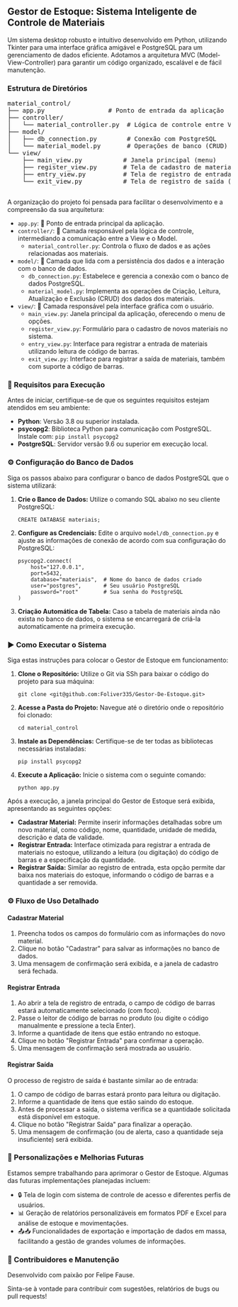 <div>
  <h2>Gestor de Estoque: Sistema Inteligente de Controle de Materiais</h2>
  <p>Um sistema desktop robusto e intuitivo desenvolvido em Python, utilizando Tkinter para uma interface gráfica amigável e PostgreSQL para um gerenciamento de dados eficiente. Adotamos a arquitetura MVC (Model-View-Controller) para garantir um código organizado, escalável e de fácil manutenção.</p>

  <h3>Estrutura de Diretórios</h3>
   <div>
        <pre>
material_control/
├── app.py                 # Ponto de entrada da aplicação
├── controller/
│   └── material_controller.py  # Lógica de controle entre View e Model
├── model/
│   ├── db_connection.py        # Conexão com PostgreSQL
│   └── material_model.py       # Operações de banco (CRUD)
└── view/
    ├── main_view.py           # Janela principal (menu)
    ├── register_view.py       # Tela de cadastro de materiais
    ├── entry_view.py          # Tela de registro de entrada (código de barras)
    └── exit_view.py           # Tela de registro de saída (código de barras)
        </pre>
    </div>
  <p>A organização do projeto foi pensada para facilitar o desenvolvimento e a compreensão da sua arquitetura:</p>
  <ul>
    <li><code>app.py</code>: 🚪 Ponto de entrada principal da aplicação.</li>
    <li><code>controller/</code>: 🧠 Camada responsável pela lógica de controle, intermediando a comunicação entre a View e o Model.
      <ul>
        <li><code>material_controller.py</code>: Controla o fluxo de dados e as ações relacionadas aos materiais.</li>
      </ul>
    </li>
    <li><code>model/</code>: 💾 Camada que lida com a persistência dos dados e a interação com o banco de dados.
      <ul>
        <li><code>db_connection.py</code>: Estabelece e gerencia a conexão com o banco de dados PostgreSQL.</li>
        <li><code>material_model.py</code>: Implementa as operações de Criação, Leitura, Atualização e Exclusão (CRUD) dos dados dos materiais.</li>
      </ul>
    </li>
    <li><code>view/</code>: 🎨 Camada responsável pela interface gráfica com o usuário.
      <ul>
        <li><code>main_view.py</code>: Janela principal da aplicação, oferecendo o menu de opções.</li>
        <li><code>register_view.py</code>: Formulário para o cadastro de novos materiais no sistema.</li>
        <li><code>entry_view.py</code>: Interface para registrar a entrada de materiais utilizando leitura de código de barras.</li>
        <li><code>exit_view.py</code>: Interface para registrar a saída de materiais, também com suporte a código de barras.</li>
      </ul>
    </li>
  </ul>

  <h3>🚀 Requisitos para Execução</h3>
  <p>Antes de iniciar, certifique-se de que os seguintes requisitos estejam atendidos em seu ambiente:</p>
  <ul>
    <li><strong>Python</strong>: Versão 3.8 ou superior instalada.</li>
    <li><strong>psycopg2</strong>: Biblioteca Python para comunicação com PostgreSQL. Instale com: <code>pip install psycopg2</code></li>
    <li><strong>PostgreSQL</strong>: Servidor versão 9.6 ou superior em execução local.</li>
  </ul>

  <h3>⚙️ Configuração do Banco de Dados</h3>
  <p>Siga os passos abaixo para configurar o banco de dados PostgreSQL que o sistema utilizará:</p>
  <ol>
    <li><strong>Crie o Banco de Dados:</strong> Utilize o comando SQL abaixo no seu cliente PostgreSQL:
      <pre><code>CREATE DATABASE materiais;</code></pre>
    </li>
    <li><strong>Configure as Credenciais:</strong> Edite o arquivo <code>model/db_connection.py</code> e ajuste as informações de conexão de acordo com sua configuração do PostgreSQL:
      <pre><code class="language-python">psycopg2.connect(
    host="127.0.0.1",
    port=5432,
    database="materiais",  # Nome do banco de dados criado
    user="postgres",       # Seu usuário PostgreSQL
    password="root"        # Sua senha do PostgreSQL
)</code></pre>
    </li>
    <li><strong>Criação Automática de Tabela:</strong> Caso a tabela de materiais ainda não exista no banco de dados, o sistema se encarregará de criá-la automaticamente na primeira execução.</li>
  </ol>

  <h3>▶️ Como Executar o Sistema</h3>
  <p>Siga estas instruções para colocar o Gestor de Estoque em funcionamento:</p>
  <ol>
    <li><strong>Clone o Repositório:</strong> Utilize o Git via SSh para baixar o código do projeto para sua máquina:
      <pre><code>git clone &lt;git@github.com:Foliver335/Gestor-De-Estoque.git&gt;</code></pre>
    </li>
    <li><strong>Acesse a Pasta do Projeto:</strong> Navegue até o diretório onde o repositório foi clonado:
      <pre><code>cd material_control</code></pre>
    </li>
    <li><strong>Instale as Dependências:</strong> Certifique-se de ter todas as bibliotecas necessárias instaladas:
      <pre><code>pip install psycopg2</code></pre>
    </li>
    <li><strong>Execute a Aplicação:</strong> Inicie o sistema com o seguinte comando:
      <pre><code>python app.py</code></pre>
    </li>
  </ol>
  <p>Após a execução, a janela principal do Gestor de Estoque será exibida, apresentando as seguintes opções:</p>
  <ul>
    <li><strong>Cadastrar Material:</strong> Permite inserir informações detalhadas sobre um novo material, como código, nome, quantidade, unidade de medida, descrição e data de validade.</li>
    <li><strong>Registrar Entrada:</strong> Interface otimizada para registrar a entrada de materiais no estoque, utilizando a leitura (ou digitação) do código de barras e a especificação da quantidade.</li>
    <li><strong>Registrar Saída:</strong> Similar ao registro de entrada, esta opção permite dar baixa nos materiais do estoque, informando o código de barras e a quantidade a ser removida.</li>
  </ul>

  <h3>⚙️ Fluxo de Uso Detalhado</h3>
  <h4>Cadastrar Material</h4>
  <ol>
    <li>Preencha todos os campos do formulário com as informações do novo material.</li>
    <li>Clique no botão "Cadastrar" para salvar as informações no banco de dados.</li>
    <li>Uma mensagem de confirmação será exibida, e a janela de cadastro será fechada.</li>
  </ol>

  <h4>Registrar Entrada</h4>
  <ol>
    <li>Ao abrir a tela de registro de entrada, o campo de código de barras estará automaticamente selecionado (com foco).</li>
    <li>Passe o leitor de código de barras no produto (ou digite o código manualmente e pressione a tecla Enter).</li>
    <li>Informe a quantidade de itens que estão entrando no estoque.</li>
    <li>Clique no botão "Registrar Entrada" para confirmar a operação.</li>
    <li>Uma mensagem de confirmação será mostrada ao usuário.</li>
  </ol>

  <h4>Registrar Saída</h4>
  <p>O processo de registro de saída é bastante similar ao de entrada:</p>
  <ol>
    <li>O campo de código de barras estará pronto para leitura ou digitação.</li>
    <li>Informe a quantidade de itens que estão saindo do estoque.</li>
    <li>Antes de processar a saída, o sistema verifica se a quantidade solicitada está disponível em estoque.</li>
    <li>Clique no botão "Registrar Saída" para finalizar a operação.</li>
    <li>Uma mensagem de confirmação (ou de alerta, caso a quantidade seja insuficiente) será exibida.</li>
  </ol>

  <h3>🔮 Personalizações e Melhorias Futuras</h3>
  <p>Estamos sempre trabalhando para aprimorar o Gestor de Estoque. Algumas das futuras implementações planejadas incluem:</p>
  <ul>
    <li>🔒 Tela de login com sistema de controle de acesso e diferentes perfis de usuários.</li>
    <li>📊 Geração de relatórios personalizáveis em formatos PDF e Excel para análise de estoque e movimentações.</li>
    <li>📤📥 Funcionalidades de exportação e importação de dados em massa, facilitando a gestão de grandes volumes de informações.</li>
  </ul>

  <h3>🤝 Contribuidores e Manutenção</h3>
  <p>Desenvolvido com paixão por Felipe Fause.</p>
  <p>Sinta-se à vontade para contribuir com sugestões, relatórios de bugs ou pull requests!</p>
</div>
